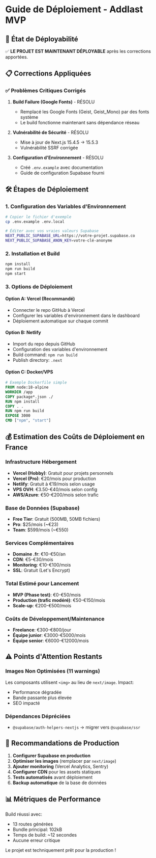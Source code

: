 # Guide de Déploiement - Addlast MVP

## 🚀 État de Déployabilité

✅ **LE PROJET EST MAINTENANT DÉPLOYABLE** après les corrections apportées.

## 📋 Corrections Appliquées

### ✅ Problèmes Critiques Corrigés

1. **Build Failure (Google Fonts)** - RÉSOLU
   - Remplacé les Google Fonts (Geist, Geist_Mono) par des fonts système
   - Le build fonctionne maintenant sans dépendance réseau

2. **Vulnérabilité de Sécurité** - RÉSOLU
   - Mise à jour de Next.js 15.4.5 → 15.5.3
   - Vulnérabilité SSRF corrigée

3. **Configuration d'Environnement** - RÉSOLU
   - Créé `.env.example` avec documentation
   - Guide de configuration Supabase fourni

## 🛠️ Étapes de Déploiement

### 1. Configuration des Variables d'Environnement

```bash
# Copier le fichier d'exemple
cp .env.example .env.local

# Éditer avec vos vraies valeurs Supabase
NEXT_PUBLIC_SUPABASE_URL=https://votre-projet.supabase.co
NEXT_PUBLIC_SUPABASE_ANON_KEY=votre-clé-anonyme
```

### 2. Installation et Build

```bash
npm install
npm run build
npm start
```

### 3. Options de Déploiement

#### Option A: Vercel (Recommandé)
- Connecter le repo GitHub à Vercel
- Configurer les variables d'environnement dans le dashboard
- Déploiement automatique sur chaque commit

#### Option B: Netlify
- Import du repo depuis GitHub
- Configuration des variables d'environnement
- Build command: `npm run build`
- Publish directory: `.next`

#### Option C: Docker/VPS
```dockerfile
# Exemple Dockerfile simple
FROM node:18-alpine
WORKDIR /app
COPY package*.json ./
RUN npm install
COPY . .
RUN npm run build
EXPOSE 3000
CMD ["npm", "start"]
```

## 💰 Estimation des Coûts de Déploiement en France

### Infrastructure Hébergement
- **Vercel (Hobby)**: Gratuit pour projets personnels
- **Vercel (Pro)**: €20/mois pour production
- **Netlify**: Gratuit à €19/mois selon usage
- **VPS OVH**: €3.50-€40/mois selon config
- **AWS/Azure**: €50-€200/mois selon trafic

### Base de Données (Supabase)
- **Free Tier**: Gratuit (500MB, 50MB fichiers)
- **Pro**: $25/mois (~€23)
- **Team**: $599/mois (~€550)

### Services Complémentaires
- **Domaine .fr**: €10-€50/an
- **CDN**: €5-€30/mois
- **Monitoring**: €10-€100/mois
- **SSL**: Gratuit (Let's Encrypt)

### Total Estimé pour Lancement
- **MVP (Phase test)**: €0-€50/mois
- **Production (trafic modéré)**: €50-€150/mois
- **Scale-up**: €200-€500/mois

### Coûts de Développement/Maintenance
- **Freelance**: €300-€800/jour
- **Équipe junior**: €3000-€5000/mois
- **Équipe senior**: €6000-€12000/mois

## ⚠️ Points d'Attention Restants

### Images Non Optimisées (11 warnings)
Les composants utilisent `<img>` au lieu de `next/image`. Impact:
- Performance dégradée
- Bande passante plus élevée
- SEO impacté

### Dépendances Dépréciées
- `@supabase/auth-helpers-nextjs` → migrer vers `@supabase/ssr`

## 🎯 Recommandations de Production

1. **Configurer Supabase en production**
2. **Optimiser les images** (remplacer par `next/image`)
3. **Ajouter monitoring** (Vercel Analytics, Sentry)
4. **Configurer CDN** pour les assets statiques
5. **Tests automatisés** avant déploiement
6. **Backup automatique** de la base de données

## 📊 Métriques de Performance

Build réussi avec:
- 13 routes générées
- Bundle principal: 102kB
- Temps de build: ~12 secondes
- Aucune erreur critique

Le projet est techniquement prêt pour la production !